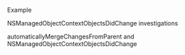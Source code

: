 Example

NSManagedObjectContextObjectsDidChange investigations

automaticallyMergeChangesFromParent and NSManagedObjectContextObjectsDidChange

